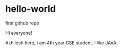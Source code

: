 # hello-world
first github repo


Hi everyone!

Akhilesh here, I am 4th year CSE student. I like JAVA.
